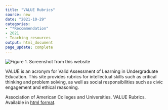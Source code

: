 ```yaml
---
title: "VALUE Rubrics"
source: new
date: "2021-10-29"
categories:
- "*Recommendation"
- 2021
- Teaching resources
output: html_document
page_update: complete
---
```


![Figure 1. Screenshot from this website](http://www.pmean.com/new-images/21/value-rubrics-01.png)

<div class="notes">

VALUE is an acronym for Valid Assessment of Learning in Undergraduate Education. This site provides rubrics for intellectual skills such as critical thinking and problem solving, as well as social responsibilities such as civic engagement and ethical reasoning.

Association of American Colleges and Universities. VALUE Rubrics. Available in [html format][aac1].

[aac1]: https://www.aacu.org/value-rubrics

</div>
